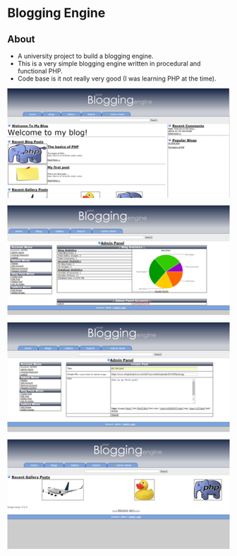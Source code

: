 # Blogging Engine

## About
* A university project to build a blogging engine. 
* This is a very simple blogging engine written in procedural and functional PHP.
* Code base is it not really very good (I was learning PHP at the time).

![home](https://github.com/Freid001/blogging-engine/blob/master/assets/screen1.jpg)

![stats](https://github.com/Freid001/blogging-engine/blob/master/assets/screen2.jpg)

![post](https://github.com/Freid001/blogging-engine/blob/master/assets/screen3.jpg)

![gallary](https://github.com/Freid001/blogging-engine/blob/master/assets/screen4.jpg)
